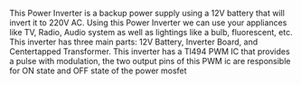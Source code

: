 This Power Inverter is a backup power supply using a 12V battery that will invert it to 220V AC. Using this Power Inverter we can use your appliances like TV, Radio, Audio system as well as lightings like a bulb, fluorescent, etc. This inverter has three main parts: 12V Battery, Inverter Board, and Centertapped Transformer. This inverter has a Tl494 PWM IC that provides a pulse with modulation, the two output pins of this PWM ic are responsible for ON state and OFF state of the power mosfet
